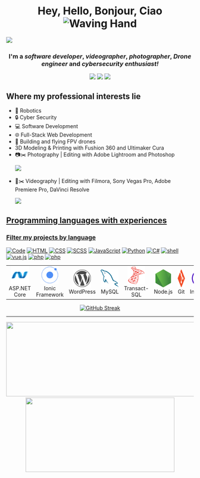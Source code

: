 <div align="center">
  <h1>Hey, Hello, Bonjour, Ciao <img alt="Waving Hand" src="wavingHand.gif" width="45" height="45"></h1>
</div>

<img src="https://media.licdn.com/dms/image/v2/D4D16AQGeAXxK0g-kNA/profile-displaybackgroundimage-shrink_350_1400/profile-displaybackgroundimage-shrink_350_1400/0/1681888349977?e=1749081600&v=beta&t=pYcvqr9GtEFeVmQtSrB6WT4UheOGBkI5r0lzv4bK9Oo"/>

<div align="center">
  <h3>I'm a <strong><em>software developer</em></strong>, <strong><em>videographer</em></strong>, <strong><em>photographer</em></strong>, <strong><em>Drone engineer</em></strong> and <strong><em>cybersecurity enthusiast!</em></strong></h3>
</div><be>

<p align="center">
  <a href="https://github.com/olivierluethy/olivierluethy"><img src="https://komarev.com/ghpvc/?username=olivierluethy&style=for-the-badge&color=000000&abbreviated=true"/></a>
  <a href="https://www.linkedin.com/in/olivier-l%C3%BCthy-381a0b24b/"><img src="https://img.shields.io/badge/linkedin-%230077B5.svg?&style=for-the-badge&logo=linkedin&logoColor=white" height=25></a>
  <a href="https://www.instagram.com/olivier.luethy/"><img src="https://img.shields.io/badge/Olivier Lüthy-%23E4405F.svg?&style=for-the-badge&logo=instagram&logoColor=white" height=25></a>
</p>

## Where my professional interests lie
- 🤖 Robotics
- 🔒 Cyber Security
- 💻 Software Development
- 🌐 Full-Stack Web Development
- 🚁 Building and flying FPV drones
- 3D Modeling & Printing with Fushion 360 and Ultimaker Cura
- 📷✂️ Photography | Editing with Adobe Lightroom and Photoshop<br><p><a href="https://www.instagram.com/visioncraft_photography/"><img src="https://img.shields.io/badge/Visioncraft Photography-%23E4405F.svg?&style=for-the-badge&logo=instagram&logoColor=white" height=25></a></p>
- 🎥✂️ Videography | Editing with Filmora, Sony Vegas Pro, Adobe Premiere Pro, DaVinci Resolve <p><a href="https://www.youtube.com/channel/UChOkKYojDAE8L9HPXNnL1Kw"><img src="https://img.shields.io/badge/Olivier Lüthy-%2312100E.svg?&style=for-the-badge&logo=youtube&logoColor=pink" height=25></a><a href="https://www.youtube.com/channel/UChOkKYojDAE8L9HPXNnL1Kw">
</p>

## Programming languages with experiences
<p align="center">
  <h3>Filter my projects by language</h3>
  <!-- 
  To get the icon google:
  shields.io powershell badge logo
  OR search here:
  https://github.com/inttter/md-badges 
  -->
  <a href="https://github.com/olivierluethy?tab=repositories" target="_blank"><img alt="Code" src="https://img.shields.io/badge/-Repos-000000?style=flat-square&logo=Github&logoColor=white" width="120" height="30"></a>
  <a href="https://github.com/olivierluethy?tab=repositories&language=html" target="_blank"><img alt="HTML" src="https://img.shields.io/badge/-HTML-3A85B7?style=flat-square&logo=html5&logoColor=yellow" width="120" height="30"></a>
  <a href="https://github.com/olivierluethy?tab=repositories&language=css" target="_blank"><img alt="CSS" src="https://img.shields.io/badge/-CSS-3A85B7?style=flat-square&logo=css3&logoColor=yellow" width="120" height="30"></a>
  <a href="https://github.com/olivierluethy?tab=repositories&language=scss" target="_blank"><img alt="SCSS" src="https://img.shields.io/badge/-SCSS-5391FE?style=flat-square&logo=SASS&logoColor=blue" width="120" height="30"></a>
   <a href="https://github.com/olivierluethy?tab=repositories&language=javascript" target="_blank"><img alt="JavaScript" src="https://img.shields.io/badge/-JavaScript-00599C?style=flat-square&logo=javascript&logoColor=yellow" width="120" height="30"></a>
  <a href="https://github.com/olivierluethy?tab=repositories&language=python" target="_blank"><img alt="Python" src="https://img.shields.io/badge/-Python-3A85B7?style=flat-square&logo=Python&logoColor=yellow" width="120" height="30"></a>
  <a href="https://github.com/olivierluethy?tab=repositories&language=c%23" target="_blank"><img alt="C#" src="https://custom-icon-badges.demolab.com/badge/-C%23-4F2ACD?style=flat-square&logo=cshrp&logoColor=21262d" width="120" height="30"></a>
  <a href="https://github.com/olivierluethy?tab=repositories&language=powershell" target="_blank"><img alt="shell" src="https://img.shields.io/badge/-PowerShell-293E58?style=flat-square&logo=gnome-terminal&logoColor=white" width="120" height="30"></a>
  <a href="https://github.com/olivierluethy?tab=repositories&language=vue" target="_blank"><img alt="vue.js" src="https://img.shields.io/badge/-Vue.js-31475E?style=flat-square&logo=Vue.js&logoColor=green" width="120" height="30"></a>
  <a href="https://github.com/olivierluethy?tab=repositories&language=php" target="_blank"><img alt="php" src="https://img.shields.io/badge/-PHP-5391FE?style=flat-square&logo=PHP&logoColor=gray" width="120" height="30"></a>
  <a href="https://github.com/olivierluethy?tab=repositories&language=react" target="_blank"><img alt="php" src="https://img.shields.io/badge/-React.js-5391FE?style=flat-square&logo=React&logoColor=blue" width="120" height="30"></a>
</p>

<table>
  <tr>
    <td align="center" width="96">
      <a href="#olivierluethy">
        <img src="https://github.com/devicons/devicon/blob/master/icons/dot-net/dot-net-original.svg" width="48" height="48" alt="ASP.NET Core" />
      </a>
      <br>ASP.NET Core
    </td>
    <td align="center" width="96">
      <a href="#olivierluethy">
        <img src="https://github.com/devicons/devicon/blob/master/icons/ionic/ionic-original.svg" width="48" height="48" alt="Ionic" />
      </a>
      <br>Ionic Framework
    </td>
    <td align="center" width="96">
      <a href="#olivierluethy">
        <img src="https://github.com/devicons/devicon/blob/master/icons/wordpress/wordpress-plain.svg" width="48" height="48" alt="WordPress" />
      </a>
      <br>WordPress
    </td>
    <td align="center" width="96">
      <a href="#olivierluethy">
        <img src="https://github.com/devicons/devicon/blob/master/icons/mysql/mysql-original.svg" width="48" height="48" alt="ASP.NET Core" />
      </a>
      <br>MySQL
    </td>
    <td align="center" width="96">
      <a href="#olivierluethy">
        <img src="https://github.com/devicons/devicon/blob/master/icons/microsoftsqlserver/microsoftsqlserver-plain.svg" width="48" height="48" alt="Ionic" />
      </a>
      <br>Transact-SQL
    </td>
<td align="center" width="96">
      <a href="#olivierluethy">
        <img src="https://github.com/devicons/devicon/blob/master/icons/nodejs/nodejs-original.svg" width="48" height="48" alt="Node.js" />
      </a>
      <br>Node.js
    </td>
    <td align="center" width="96">
      <a href="#olivierluethy">
        <img src="https://github.com/devicons/devicon/blob/master/icons/git/git-original.svg" width="48" height="48" alt="Node.js" />
      </a>
      <br>Git
    </td>
    <td align="center" width="96">
      <a href="#olivierluethy">
        <img src="https://github.com/devicons/devicon/blob/master/icons/insomnia/insomnia-original.svg" width="48" height="48" alt="Node.js" />
      </a>
      <br>Insomnia
    </td>
    <td align="center" width="96">
      <a href="#olivierluethy">
        <img src="https://upload.wikimedia.org/wikipedia/commons/d/d5/Virtualbox_logo.png" width="48" height="48" alt="Node.js" />
      </a>
      <br>VirtualBox
    </td>
<td align="center" width="96">
      <a href="#olivierluethy">
        <img src="https://github.com/devicons/devicon/blob/master/icons/windows11/windows11-original.svg" width="48" height="48" alt="Node.js" />
      </a>
      <br>Windows
    </td>
    <td align="center" width="96">
      <a href="#olivierluethy">
        <img src="https://github.com/devicons/devicon/blob/master/icons/linux/linux-original.svg" width="48" height="48" alt="Node.js" />
      </a>
      <br>Linux
    </td>
    <td align="center" width="96">
      <a href="#olivierluethy">
        <img src="https://github.com/canaleal/devicon/blob/new-icon-kali-linux/icons/kalilinux/kalilinux-original.svg" width="48" height="48" alt="Node.js" />
      </a>
      <br>Kali
    </td>
<td align="center" width="96">
      <a href="#olivierluethy">
        <img src="https://miro.medium.com/v2/resize:fit:710/1*KMYIE0A-u-DhaMm9N2ImlA.png" width="48" height="48" alt="Burpsuite" />
      </a>
      <br>Burpsuite
    </td>
    <td align="center" width="96">
      <a href="#olivierluethy">
        <img src="https://pbs.twimg.com/profile_images/59400677/InsecureEye2-Vlad-SocialNet-480x480_400x400.png" width="48" height="48" alt="Nmap" />
      </a>
      <br>Nmap
    </td>

  </tr>
</table>

<p align="center">
  <a href="https://git.io/streak-stats"><img width="800" height="220" src="https://streak-stats.demolab.com?user=olivierluethy&theme=highcontrast&hide_border=true&border_radius=5&card_width=800" alt="GitHub Streak" /></a>
</p>


---

<p align="center">
  <img width="600" height="200" src="https://github-readme-stats.vercel.app/api?username=olivierluethy&show_icons=true&theme=vision-friendly-dark">
  <img width="400" height="200" src="https://github-readme-stats.vercel.app/api/top-langs/?username=olivierluethy&size_weight=0.0005&count_weight=0.3&layout=compact&theme=vision-friendly-dark">
</p>
